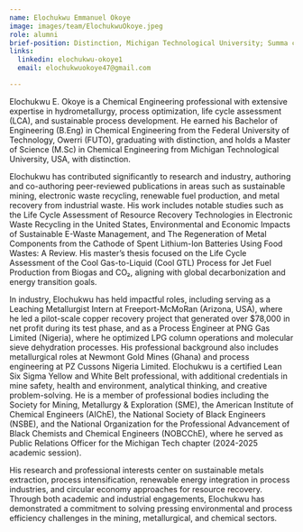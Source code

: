 ```yaml
---
name: Elochukwu Emmanuel Okoye
image: images/team/ElochukwuOkoye.jpeg
role: alumni
brief-position: Distinction, Michigan Technological University; Summa cum laude, Chemical Engineering, FUTO.
links:
  linkedin: elochukwu-okoye1
  email: elochukwuokoye47@gmail.com

---
```

Elochukwu E. Okoye is a Chemical Engineering professional with extensive expertise in hydrometallurgy, process optimization, life cycle assessment (LCA), and sustainable process development. He earned his Bachelor of Engineering (B.Eng) in Chemical Engineering from the Federal University of Technology, Owerri (FUTO), graduating with distinction, and holds a Master of Science (M.Sc) in Chemical Engineering from Michigan Technological University, USA, with distinction.

Elochukwu has contributed significantly to research and industry, authoring and co-authoring peer-reviewed publications in areas such as sustainable mining, electronic waste recycling, renewable fuel production, and metal recovery from industrial waste. His work includes notable studies such as the Life Cycle Assessment of Resource Recovery Technologies in Electronic Waste Recycling in the United States, Environmental and Economic Impacts of Sustainable E-Waste Management, and The Regeneration of Metal Components from the Cathode of Spent Lithium-Ion Batteries Using Food Wastes: A Review. His master’s thesis focused on the Life Cycle Assessment of the Cool Gas-to-Liquid (Cool GTL) Process for Jet Fuel Production from Biogas and CO₂, aligning with global decarbonization and energy transition goals.

In industry, Elochukwu has held impactful roles, including serving as a Leaching Metallurgist Intern at Freeport-McMoRan (Arizona, USA), where he led a pilot-scale copper recovery project that generated over $78,000 in net profit during its test phase, and as a Process Engineer at PNG Gas Limited (Nigeria), where he optimized LPG column operations and molecular sieve dehydration processes. His professional background also includes metallurgical roles at Newmont Gold Mines (Ghana) and process engineering at PZ Cussons Nigeria Limited.
Elochukwu is a certified Lean Six Sigma Yellow and White Belt professional, with additional credentials in mine safety, health and environment, analytical thinking, and creative problem-solving. He is a member of professional bodies including the Society for Mining, Metallurgy & Exploration (SME), the American Institute of Chemical Engineers (AIChE), the National Society of Black Engineers (NSBE), and the National Organization for the Professional Advancement of Black Chemists and Chemical Engineers (NOBCChE), where he served as Public Relations Officer for the Michigan Tech chapter (2024-2025 academic session).

His research and professional interests center on sustainable metals extraction, process intensification, renewable energy integration in process industries, and circular economy approaches for resource recovery. Through both academic and industrial engagements, Elochukwu has demonstrated a commitment to solving pressing environmental and process efficiency challenges in the mining, metallurgical, and chemical sectors.

